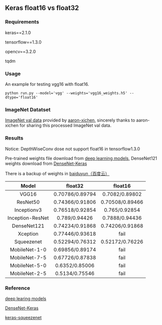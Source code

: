 ## Keras float16 vs float32

### Requirements

keras==2.1.0

tensorflow==1.3.0

opencv==3.2.0

tqdm

### Usage

An example for testing vgg16 with float16.

    python run.py --model='vgg' --weights='vgg16_weights.h5' --dtype='float16'

### ImageNet Datatset

[ImageNet val data](http://ml.cs.tsinghua.edu.cn/~chenxi/dataset/val224_compressed.pkl) 
provided by [aaron-xichen](https://github.com/aaron-xichen), 
sincerely thanks to aaron-xichen for sharing this processed ImageNet val data.

### Results

Notice: DepthWiseConv dose not support float16 in tensorflow1.3.0

Pre-trained weights file download from [deep learning models](https://github.com/fchollet/deep-learning-models), 
DenseNet121 weights download from [DenseNet-Keras](https://github.com/flyyufelix/DenseNet-Keras)

There is a backup of weights in [baiduyun（百度云）](https://pan.baidu.com/s/17PHfl34pdiqPu0-87MqQvQ)

|Model                  | float32              |float16                 |
| :-------------------: |:--------------------:|:---------------------: |
|VGG16                  | 0.70786/0.89794      | 0.7082/0.89802         |
|ResNet50               | 0.74366/0.91806      | 0.70508/0.89466        |
|Inceptionv3            | 0.76518/0.92854      | 0.765/0.92854          |
|Inception-ResNet       | 0.789/0.94426        | 0.7888/0.94436         |
|DenseNet121            | 0.74234/0.91868      | 0.74206/0.91868        |
|Xception               | 0.77446/0.93618      | fail                   |
|Squeezenet             | 0.52294/0.76312      | 0.52172/0.76226        |
|MobileNet-1-0          | 0.69856/0.89174      | fail |
|MobileNet-7-5          | 0.67726/0.87838      | fail |
|MobileNet-5-0          | 0.6352/0.85006       | fail |
|MobileNet-2-5          | 0.5134/0.75546       | fail |

### Reference

[deep learing models](https://github.com/fchollet/deep-learning-models)

[DenseNet-Keras](https://github.com/flyyufelix/DenseNet-Keras)

[keras-squeezenet](https://github.com/rcmalli/keras-squeezenet)

